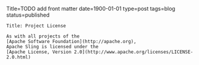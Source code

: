 Title=TODO add front matter 
date=1900-01-01
type=post
tags=blog
status=published
~~~~~~
Title: Project License

As with all projects of the
[Apache Software Foundation](http://apache.org),
Apache Sling is licensed under the
[Apache License, Version 2.0](http://www.apache.org/licenses/LICENSE-2.0.html)
